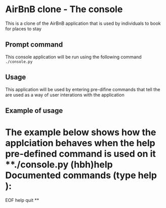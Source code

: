 # AirBnB clone - The console
This is a clone of the AirBnB application that is used by individuals to book for places to stay

## Prompt command
This console application will be run using the following command<br>
```./console.py```

## Usage
This application will be used by entering pre-difine commands that tell the are used as a way of user interations with the application

## Example of usage
The example below shows how the applciation behaves when the help pre-defined command is used on it
**./console.py
(hbh)help
Documented commands (type help <topic>):
========================================
EOF  help  quit
**

